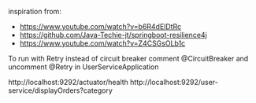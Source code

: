 inspiration from:
- https://www.youtube.com/watch?v=b6R4dElDtRc
- https://github.com/Java-Techie-jt/springboot-resilience4j
- https://www.youtube.com/watch?v=Z4CSGsOLb1c

To run with Retry instead of circuit breaker comment @CircuitBreaker and uncomment @Retry in UserServiceApplication


http://localhost:9292/actuator/health
http://localhost:9292/user-service/displayOrders?category
